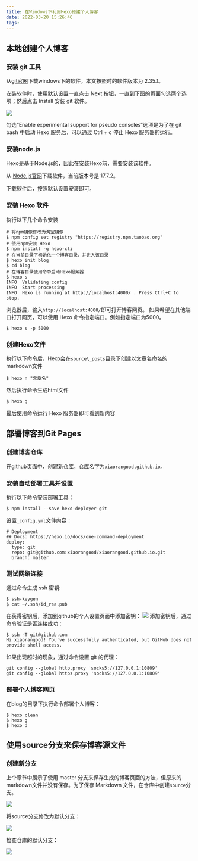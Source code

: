 ```yaml
---
title: 在Windows下利用Hexo搭建个人博客
date: 2022-03-20 15:26:46
tags: 
---
```


## 本地创建个人博客
### 安装 git 工具

从[git官网](https://git-scm.com/downloads)下载windows下的软件，本文按照时的软件版本为 2.35.1。

安装软件时，使用默认设置一直点击 Next 按钮，一直到下图的页面勾选两个选项；然后点击 Install 安装 git 软件。

![](./Snipaste_2022-03-20_16-10-29.png)

勾选“Enable experimental support for pseudo consoles”选项是为了在 git bash 中启动 Hexo 服务后，可以通过 Ctrl + c 停止 Hexo 服务器的运行。

### 安装node.js
Hexo是基于Node.js的，因此在安装Hexo前，需要安装该软件。

从 [Node.js官网](https://nodejs.org/zh-cn/)下载软件，当前版本号是 17.7.2。

下载软件后，按照默认设置安装即可。

### 安装 Hexo 软件
执行以下几个命令安装
```shell
# 将npm镜像修改为淘宝镜像
$ npm config set registry "https://registry.npm.taobao.org"
# 使用npm安装 Hexo
$ npm install -g hexo-cli
# 在当前目录下初始化一个博客目录，并进入该目录
$ hexo init blog
$ cd blog
# 在博客目录使用命令启动Hexo服务器
$ hexo s
INFO  Validating config
INFO  Start processing
INFO  Hexo is running at http://localhost:4000/ . Press Ctrl+C to stop.
```
浏览器后，输入`http://localhost:4000/`即可打开博客网页。
如果希望在其他端口打开网页，可以使用 Hexo 命令指定端口。例如指定端口为5000。
```shell
$ hexo s -p 5000
```

### 创建Hexo文件
执行以下命令后，Hexo会在`source\_posts`目录下创建以文章名命名的markdown文件
```shell
$ hexo n "文章名"
```
然后执行命令生成html文件
```shell
$ hexo g
```
最后使用命令运行 Hexo 服务器即可看到新内容



## 部署博客到Git Pages
### 创建博客仓库
在github页面中，创建新仓库，仓库名字为`xiaorangood.github.io`。

### 安装自动部署工具并设置
执行以下命令安装部署工具：
```shell
$ npm install --save hexo-deployer-git
```
设置`_config.yml`文件内容：
```
# Deployment
## Docs: https://hexo.io/docs/one-command-deployment
deploy:
  type: git
  repo: git@github.com:xiaorangood/xiaorangood.github.io.git
  branch: master
```
### 测试网络连接
通过命令生成 ssh 密钥:
```shell
$ ssh-keygen
$ cat ~/.ssh/id_rsa.pub
```
在获得密钥后，添加到github的个人设置页面中添加密钥：
![](Snipaste_2022-03-20_17-38-44.png)
添加密钥后，通过命令验证是否连接成功：
```shell
$ ssh -T git@github.com
Hi xiaorangood! You've successfully authenticated, but GitHub does not provide shell access.
```
如果出现超时的现象，通过命令设置 git 的代理：
```shell
git config --global http.proxy 'socks5://127.0.0.1:10809'
git config --global https.proxy 'socks5://127.0.0.1:10809'
```
### 部署个人博客网页
在blog的目录下执行命令部署个人博客：
```shell
$ hexo clean
$ hexo g
$ hexo d
```

## 使用source分支来保存博客源文件
### 创建新分支
上个章节中展示了使用 master 分支来保存生成的博客页面的方法，但原来的markdown文件并没有保存。为了保存 Markdown 文件，在仓库中创建`source`分支。

![](Snipaste_2022-03-20_17-58-33.png)

将source分支修改为默认分支：

![](Snipaste_2022-03-20_18-06-26.png)

检查仓库的默认分支：

![](Snipaste_2022-03-20_18-07-14.png)

### 